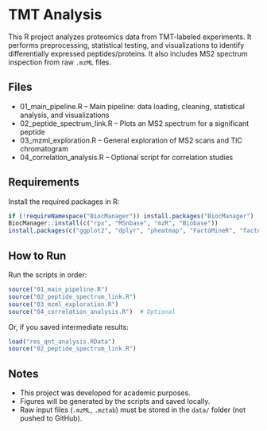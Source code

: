 # TMT Analysis

This R project analyzes proteomics data from TMT-labeled experiments. It performs preprocessing, statistical testing, and visualizations to identify differentially expressed peptides/proteins. It also includes MS2 spectrum inspection from raw `.mzML` files.

## Files

- 01_main_pipeline.R – Main pipeline: data loading, cleaning, statistical analysis, and visualizations
- 02_peptide_spectrum_link.R – Plots an MS2 spectrum for a significant peptide
- 03_mzml_exploration.R – General exploration of MS2 scans and TIC chromatogram
- 04_correlation_analysis.R – Optional script for correlation studies

## Requirements

Install the required packages in R:
```r
if (!requireNamespace("BiocManager")) install.packages("BiocManager")
BiocManager::install(c("rpx", "MSnbase", "mzR", "Biobase"))
install.packages(c("ggplot2", "dplyr", "pheatmap", "FactoMineR", "factoextra"))
```

## How to Run

Run the scripts in order:
```r
source("01_main_pipeline.R")
source("02_peptide_spectrum_link.R")
source("03_mzml_exploration.R")
source("04_correlation_analysis.R")  # Optional
```

Or, if you saved intermediate results:
```r
load("res_qnt_analysis.RData")
source("02_peptide_spectrum_link.R")
```

## Notes

- This project was developed for academic purposes.
- Figures will be generated by the scripts and saved locally.
- Raw input files (`.mzML`, `.mztab`) must be stored in the `data/` folder (not pushed to GitHub).
